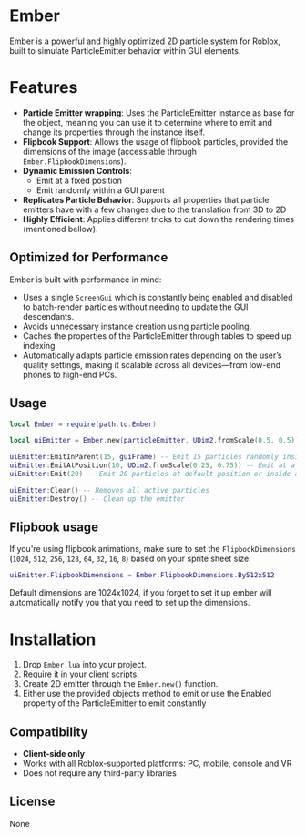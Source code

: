 # Ember
Ember is a powerful and highly optimized 2D particle system for Roblox, built to simulate ParticleEmitter behavior within GUI elements.

# Features
- **Particle Emitter wrapping**: Uses the ParticleEmitter instance as base for the object, meaning you can use it to determine where to emit and change its properties through the instance itself.
- **Flipbook Support**: Allows the usage of flipbook particles, provided the dimensions of the image (accessiable through `Ember.FlipbookDimensions`).
- **Dynamic Emission Controls**:
  - Emit at a fixed position
  - Emit randomly within a GUI parent
- **Replicates Particle Behavior**: Supports all properties that particle emitters have with a few changes due to the translation from 3D to 2D
- **Highly Efficient**: Applies different tricks to cut down the rendering times (mentioned bellow).

## Optimized for Performance
Ember is built with performance in mind:
- Uses a single `ScreenGui` which is constantly being enabled and disabled to batch-render particles without needing to update the GUI descendants.
- Avoids unnecessary instance creation using particle pooling.
- Caches the properties of the ParticleEmitter through tables to speed up indexing
- Automatically adapts particle emission rates depending on the user’s quality settings, making it scalable across all devices—from low-end phones to high-end PCs.

## Usage

```lua
local Ember = require(path.to.Ember)

local uiEmitter = Ember.new(particleEmitter, UDim2.fromScale(0.5, 0.5))

uiEmitter:EmitInParent(15, guiFrame) -- Emit 15 particles randomly inside a Frame
uiEmitter:EmitAtPosition(10, UDim2.fromScale(0.25, 0.75)) -- Emit at a custom position
uiEmitter:Emit(20) -- Emit 20 particles at default position or inside a parent, depending on the parent of the particleEmitter.

uiEmitter:Clear() -- Removes all active particles
uiEmitter:Destroy() -- Clean up the emitter
```

## Flipbook usage
If you're using flipbook animations, make sure to set the `FlipbookDimensions` (`1024`, `512`, `256`, `128`, `64`, `32`, `16`, `8`) based on your sprite sheet size:

```lua
uiEmitter.FlipbookDimensions = Ember.FlipbookDimensions.By512x512
```

Default dimensions are 1024x1024, if you forget to set it up ember will automatically notify you that you need to set up the dimensions.

# Installation

1. Drop `Ember.lua` into your project.
2. Require it in your client scripts.
3. Create 2D emitter through the `Ember.new()` function.
4. Either use the provided objects method to emit or use the Enabled property of the ParticleEmitter to emit constantly

## Compatibility

- **Client-side only**
- Works with all Roblox-supported platforms: PC, mobile, console and VR
- Does not require any third-party libraries

## License

None
